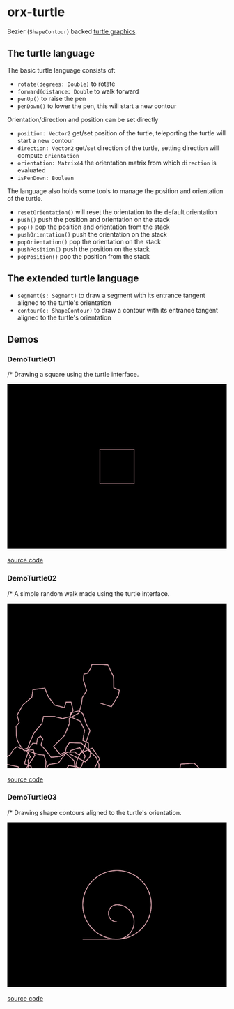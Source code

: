 # orx-turtle

Bezier (`ShapeContour`) backed [turtle graphics](https://en.wikipedia.org/wiki/Turtle_graphics).

## The turtle language

The basic turtle language consists of:

 * `rotate(degrees: Double)` to rotate
 * `forward(distance: Double` to walk forward
 * `penUp()` to raise the pen 
 * `penDown()` to lower the pen, this will start a new contour

Orientation/direction and position can be set directly
 * `position: Vector2` get/set position of the turtle, teleporting the turtle will start a new contour
 * `direction: Vector2` get/set direction of the turtle, setting direction will compute `orientation`
 * `orientation: Matrix44` the orientation matrix from which `direction` is evaluated
 * `isPenDown: Boolean` 
 
The language also holds some tools to manage the position and orientation of the turtle.

 * `resetOrientation()` will reset the orientation to the default orientation 
 * `push()` push the position and orientation on the stack
 * `pop()` pop the position and orientation from the stack
 * `pushOrientation()` push the orientation on the stack
 * `popOrientation()` pop the orientation on the stack
 * `pushPosition()` push the position on the stack
 * `popPosition()` pop the position from the stack

## The extended turtle language

 * `segment(s: Segment)` to draw a segment with its entrance tangent aligned to the turtle's orientation
 * `contour(c: ShapeContour)` to draw a contour with its entrance tangent aligned to the turtle's orientation
<!-- __demos__ -->
## Demos
### DemoTurtle01

/*
Drawing a square using the turtle interface.

![DemoTurtle01Kt](https://raw.githubusercontent.com/openrndr/orx/media/orx-turtle/images/DemoTurtle01Kt.png)

[source code](src/jvmDemo/kotlin/DemoTurtle01.kt)

### DemoTurtle02

/*
A simple random walk made using the turtle interface.

![DemoTurtle02Kt](https://raw.githubusercontent.com/openrndr/orx/media/orx-turtle/images/DemoTurtle02Kt.png)

[source code](src/jvmDemo/kotlin/DemoTurtle02.kt)

### DemoTurtle03

/*
Drawing shape contours aligned to the turtle's orientation.

![DemoTurtle03Kt](https://raw.githubusercontent.com/openrndr/orx/media/orx-turtle/images/DemoTurtle03Kt.png)

[source code](src/jvmDemo/kotlin/DemoTurtle03.kt)
